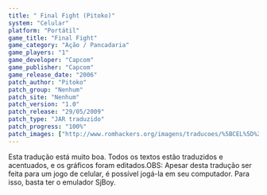 ```yaml
---
title: " Final Fight (Pitoko)"
system: "Celular"
platform: "Portátil"
game_title: "Final Fight"
game_category: "Ação / Pancadaria"
game_players: "1"
game_developer: "Capcom"
game_publisher: "Capcom"
game_release_date: "2006"
patch_author: "Pitoko"
patch_group: "Nenhum"
patch_site: "Nenhum"
patch_version: "1.0"
patch_release: "29/05/2009"
patch_type: "JAR traduzido"
patch_progress: "100%"
patch_images: ["http://www.romhackers.org/imagens/traducoes/%5BCEL%5D%20Final%20Fight%20-%20Pitoko%20-%201.png","http://www.romhackers.org/imagens/traducoes/%5BCEL%5D%20Final%20Fight%20-%20Pitoko%20-%202.png","http://www.romhackers.org/imagens/traducoes/%5BCEL%5D%20Final%20Fight%20-%20Pitoko%20-%203.png"]
---
```

Esta tradução está muito boa. Todos os textos estão traduzidos e acentuados, e os gráficos foram editados.OBS: Apesar desta tradução ser feita para um jogo de celular, é possível jogá-la em seu computador. Para isso, basta ter o emulador SjBoy.